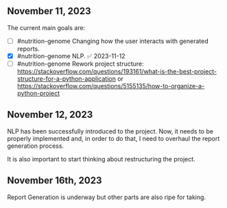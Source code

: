 ## November 11, 2023

The current main goals are:

- [ ] #nutrition-genome Changing how the user interacts with generated reports.
- [x] #nutrition-genome NLP. ✅ 2023-11-12
- [ ] #nutrition-genome Rework project structure: https://stackoverflow.com/questions/193161/what-is-the-best-project-structure-for-a-python-application or https://stackoverflow.com/questions/5155135/how-to-organize-a-python-project

## November 12, 2023

NLP has been successfully introduced to the project. Now, it needs to be properly implemented and, in order to do that, I need to overhaul the report generation process.

It is also important to start thinking about restructuring the project.

## November 16th, 2023

Report Generation is underway but other parts are also ripe for taking.



